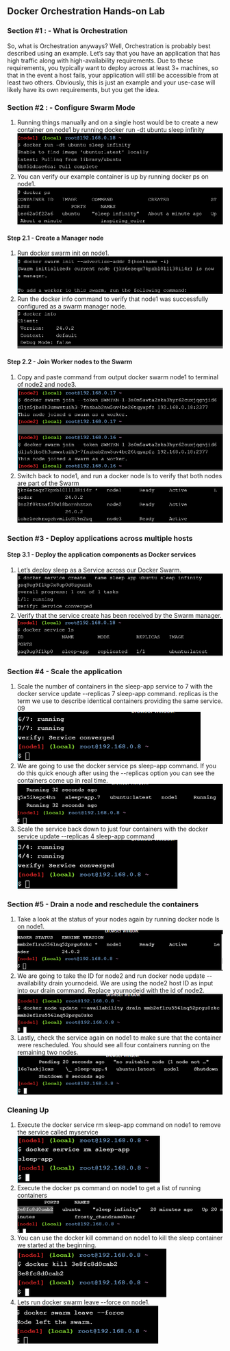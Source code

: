 
## Docker Orchestration Hands-on Lab

### Section #1 : - What is Orchestration

So, what is Orchestration anyways? Well, Orchestration is probably best described using an example. Let’s say that you have an application that has high traffic along with high-availability requirements. Due to these requirements, you typically want to deploy across at least 3+ machines, so that in the event a host fails, your application will still be accessible from at least two others. Obviously, this is just an example and your use-case will likely have its own requirements, but you get the idea.


### Section #2 : - Configure Swarm Mode

1. Running things manually and on a single host would be to create a new container on node1 by running docker run -dt ubuntu sleep infinity
![01](gambar-01.png)
2. You can verify our example container is up by running docker ps on node1.
![02](gambar-02.png)

#### Step 2.1 - Create a Manager node
1. Run docker swarm init on node1.
![03](gambar-03.png)
2. Run the docker info command to verify that node1 was successfully configured as a swarm manager node.
![04](gambar-04.png)

#### Step 2.2 - Join Worker nodes to the Swarm
1. Copy and paste command from output docker swarm node1 to terminal of node2 and node3.
![05](gambar-05.png)
2. Switch back to node1, and run a docker node ls to verify that both nodes are part of the Swarm
![06](gambar-06.png)


### Section #3 - Deploy applications across multiple hosts
#### Step 3.1 - Deploy the application components as Docker services
1. Let’s deploy sleep as a Service across our Docker Swarm.
![07](gambar-07.png)
2. Verify that the service create has been received by the Swarm manager.
![08](gambar-08.png)

### Section #4 - Scale the application
1. Scale the number of containers in the sleep-app service to 7 with the docker service update --replicas 7 sleep-app command. replicas is the term we use to describe identical containers providing the same service. 09 <br>
![09](gambar-09.png)
2. We are going to use the docker service ps sleep-app command. If you do this quick enough after using the --replicas option you can see the containers come up in real time. <br>
![10](gambar-10.png)
3. Scale the service back down to just four containers with the docker service update --replicas 4 sleep-app command <br>
![11](gambar-11.png)

### Section #5 - Drain a node and reschedule the containers
1. Take a look at the status of your nodes again by running docker node ls on node1. <br>
![12](gambar-12.png)
2. We are going to take the ID for node2 and run docker node update --availability drain yournodeid. We are using the node2 host ID as input into our drain command. Replace yournodeid with the id of node2. <br>
![13](gambar-13.png)
3. Lastly, check the service again on node1 to make sure that the container were rescheduled. You should see all four containers running on the remaining two nodes. <br>
![14](gambar-14.png)

### Cleaning Up
1. Execute the docker service rm sleep-app command on node1 to remove the service called myservice <br>
![15](gambar-15.png)
2. Execute the docker ps command on node1 to get a list of running containers <br>
![16](gambar-16.png)
3. You can use the docker kill command on node1 to kill the sleep container we started at the beginning. <br>
![17](gambar-17.png)
4. Lets run docker swarm leave --force on node1. <br>
![18](gambar-18.png)
